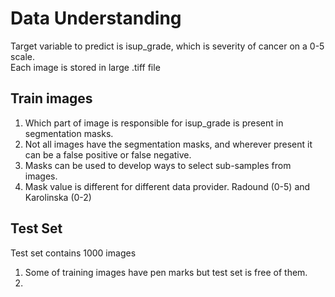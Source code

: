 # Data Understanding

Target variable to predict is isup_grade, which is severity of cancer on a 0-5 scale. \
Each image is stored in large .tiff file 

## Train images
1. Which part of image is responsible for isup_grade is present in segmentation masks.
2. Not all images have the segmentation masks, and wherever present it can be a false positive or false negative.
3. Masks can be used to develop ways to select sub-samples from images. 
4. Mask value is different for different data provider. Radound (0-5) and Karolinska (0-2)

## Test Set
Test set contains 1000 images

1. Some of training images have pen marks but test set is free of them.
2. 
